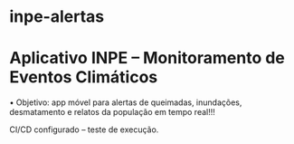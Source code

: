 # inpe-alertas

# Aplicativo INPE – Monitoramento de Eventos Climáticos 
• Objetivo: app móvel para alertas de queimadas, inundações, desmatamento e relatos da população em 
tempo real!!!

CI/CD configurado – teste de execução.

